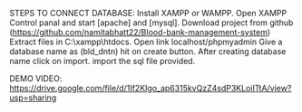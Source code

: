 STEPS TO CONNECT DATABASE:
Install XAMPP or WAMPP.
Open XAMPP Control panal and start [apache] and [mysql].
Download project from github (https://github.com/namitabhatt22/Blood-bank-management-system)
Extract files in C:\xampp\htdocs.
Open link localhost/phpmyadmin
Give a database name as (bld_dntn) hit on create button.
After creating database name click on import.
import the sql file provided.

DEMO VIDEO: https://drive.google.com/file/d/1If2KIgo_ap6315kvQzZ4sdP3KLoiITtA/view?usp=sharing

